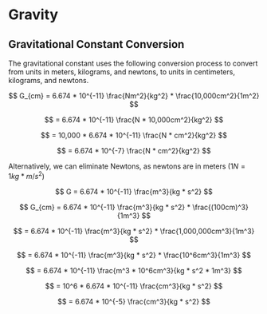 # Gravity

## Gravitational Constant Conversion

The gravitational constant uses the following conversion process to convert from units in meters, kilograms, and newtons, to units in centimeters, kilograms, and newtons.

$$
G_{cm} = 6.674 * 10^{-11} \frac{Nm^2}{kg^2} * \frac{10,000cm^2}{1m^2}
$$

$$
= 6.674 * 10^{-11} \frac{N * 10,000cm^2}{kg^2}
$$

$$
= 10,000 * 6.674 * 10^{-11} \frac{N * cm^2}{kg^2}
$$

$$
= 6.674 * 10^{-7} \frac{N * cm^2}{kg^2}
$$

Alternatively, we can eliminate Newtons, as newtons are in meters ($1N = 1kg*m/s^2$)

$$
G = 6.674 * 10^{-11} \frac{m^3}{kg * s^2}
$$

$$
G_{cm} = 6.674 * 10^{-11} \frac{m^3}{kg * s^2} * \frac{(100cm)^3}{1m^3}
$$

$$
= 6.674 * 10^{-11} \frac{m^3}{kg * s^2} * \frac{1,000,000cm^3}{1m^3}
$$

$$
= 6.674 * 10^{-11} \frac{m^3}{kg * s^2} * \frac{10^6cm^3}{1m^3}
$$

$$
= 6.674 * 10^{-11} \frac{m^3 * 10^6cm^3}{kg * s^2 * 1m^3}
$$

$$
= 10^6 * 6.674 * 10^{-11} \frac{cm^3}{kg * s^2}
$$

$$
= 6.674 * 10^{-5} \frac{cm^3}{kg * s^2}
$$
